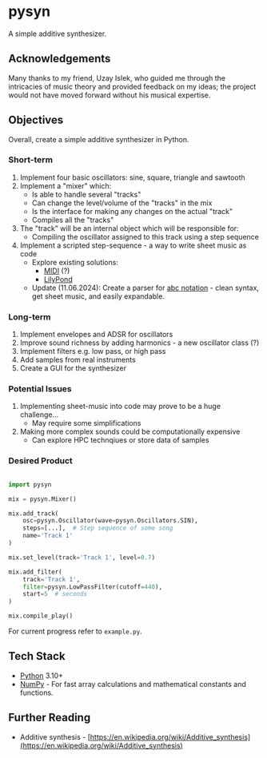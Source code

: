 # pysyn

A simple additive synthesizer.

## Acknowledgements

Many thanks to my friend, Uzay Islek, who guided me through the intricacies of music theory and provided feedback on my ideas; the project would not have moved forward without his musical expertise.

## Objectives

Overall, create a simple additive synthesizer in Python.

### Short-term

1. Implement four basic oscillators: sine, square, triangle and sawtooth
2. Implement a "mixer" which:
    - Is able to handle several "tracks"
    - Can change the level/volume of the "tracks" in the mix
    - Is the interface for making any changes on the actual "track"
    - Compiles all the "tracks"
3. The "track" will be an internal object which will be responsible for:
    - Compiling the oscillator assigned to this track using a step sequence
4. Implement a scripted step-sequence - a way to write sheet music as code
    - Explore existing solutions:
        - [MIDI](https://en.wikipedia.org/wiki/MIDI) (?)
        - [LilyPond](https://lilypond.org/)
    - Update (11.06.2024): Create a parser for [abc notation](https://abcnotation.com/) - clean syntax, get sheet music, and easily expandable.

### Long-term

1. Implement envelopes and ADSR for oscillators
2. Improve sound richness by adding harmonics - a new oscillator class (?)
3. Implement filters e.g. low pass, or high pass
4. Add samples from real instruments
5. Create a GUI for the synthesizer

### Potential Issues

1. Implementing sheet-music into code may prove to be a huge challenge...
    - May require some simplifications
2. Making more complex sounds could be computationally expensive
    - Can explore HPC technqiues or store data of samples

### Desired Product

```python

import pysyn

mix = pysyn.Mixer()

mix.add_track(
    osc=pysyn.Oscillator(wave=pysyn.Oscillators.SIN),
    steps=[...],  # Step sequence of some song
    name='Track 1'
)

mix.set_level(track='Track 1', level=0.7)

mix.add_filter(
    track='Track 1',
    filter=pysyn.LowPassFilter(cutoff=440),
    start=5  # seconds
)

mix.compile_play()

```

For current progress refer to `example.py`.

## Tech Stack

- [Python](https://www.python.org/) 3.10+
- [NumPy](https://numpy.org/) - For fast array calculations and mathematical constants and functions.

## Further Reading

- Additive synthesis - [https://en.wikipedia.org/wiki/Additive_synthesis](https://en.wikipedia.org/wiki/Additive_synthesis)
